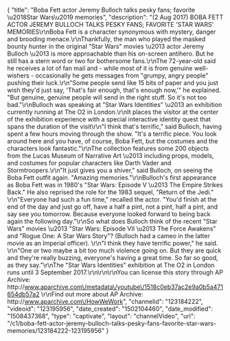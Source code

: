 {
    "title": "Boba Fett actor Jeremy Bulloch talks pesky fans; favorite \u2018Star Wars\u2019 memories",
    "description": "(2 Aug 2017) BOBA FETT ACTOR JEREMY BULLOCH TALKS PESKY FANS; FAVORITE 'STAR WARS' MEMORIES\r\nBoba Fett is a character synonymous with mystery, danger and brooding menace.\r\nThankfully, the man who played the masked bounty hunter in the original \"Star Wars\" movies \u2013 actor Jeremy Bulloch \u2013 is more approachable than his on-screen antihero. But he still has a stern word or two for bothersome fans.\r\nThe 72-year-old said he receives a lot of fan mail and - while most of it is from genuine well-wishers - occasionally he gets messages from \"grumpy, angry people\" pushing their luck.\r\n\"Some people send like 15 bits of paper and you just wish they'd just say, 'That's fair enough, that's enough now,'\" he explained. \"But genuine, genuine people will send in the right stuff. So it's not too bad.\"\r\nBulloch was speaking at \"Star Wars Identities\" \u2013 an exhibition currently running at The O2 in London.\r\nIt places the visitor at the center of the exhibition experience with a special interactive identity quest that spans the duration of the visit\r\n\"I think that's terrific,\" said Bulloch, having spent a few hours moving through the show. \"It's a terrific piece. You look around here and you have, of course, Boba Fett, but the costumes and the characters look fantastic.\"\r\nThe collection features some 200 objects from the Lucas Museum of Narrative Art \u2013 including props, models, and costumes for popular characters like Darth Vader and Stormtroopers.\r\n\"It just gives you a shiver,\" said Bulloch, on seeing the Boba Fett outfit again. \"Amazing memories.\"\r\nBulloch's first appearance as Boba Fett was in 1980's \"Star Wars: Episode V \u2013 The Empire Strikes Back.\" He also reprised the role for the 1983 sequel, \"Return of the Jedi.\" \r\n\"Everyone had such a fun time,\" recalled the actor. \"You'd finish at the end of the day and just go off, have a half a pint, not a pint, half a pint, and say see you tomorrow. Because everyone looked forward to being back again the following day.\"\r\nSo what does Bulloch think of the recent \"Star Wars\" movies \u2013 \"Star Wars: Episode VII \u2013 The Force Awakens\" and \"Rogue One: A Star Wars Story\"? (Bulloch had a cameo in the latter movie as an Imperial officer). \r\n\"I think they have terrific power,\" he said. \r\n\"One or two maybe a bit too much violence going on. But they are quick and they're really buzzing, everyone's having a great time. So far so good, as they say.\"\r\nThe \"Star Wars Identities\" exhibition at The O2 in London runs until 3 September 2017.\r\n\r\n\r\nYou can license this story through AP Archive: http:\/\/www.aparchive.com\/metadata\/youtube\/1518c0eb37ac2e9a0b5a471654db57a2 \r\nFind out more about AP Archive: http:\/\/www.aparchive.com\/HowWeWork",
    "channelid": "123184222",
    "videoid": "123195956",
    "date_created": "1502104460",
    "date_modified": "1508437368",
    "type": "captivate",
    "layout": "channelVideo",
    "url": "\/c1\/boba-fett-actor-jeremy-bulloch-talks-pesky-fans-favorite-star-wars-memories\/123184222-123195956"
}